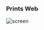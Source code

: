 ### Prints Web
![screen](https://user-images.githubusercontent.com/103776927/182499395-3b3007f5-911d-4a18-9a46-8be31fcf6f11.gif)
